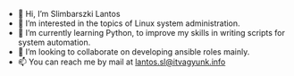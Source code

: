 - 👋 Hi, I’m Slimbarszki Lantos
- 👀 I’m interested in the topics of Linux system administration.
- 🌱 I’m currently learning Python, to improve my skills in writing scripts for system automation.
- 💞️ I’m looking to collaborate on developing ansible roles mainly.
- 📫 You can reach me by mail at lantos.sl@itvagyunk.info

<!---
lantossl/lantossl is a ✨ special ✨ repository because its `README.md` (this file) appears on your GitHub profile.
You can click the Preview link to take a look at your changes.
--->
